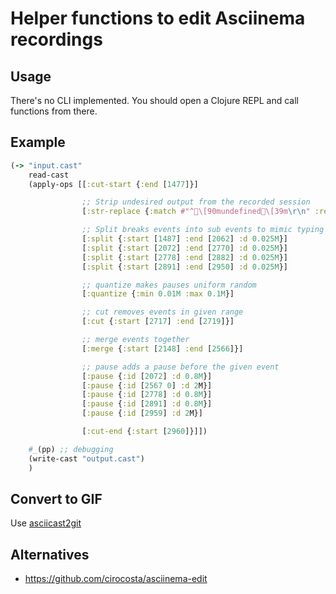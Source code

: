 # Helper functions to edit Asciinema recordings

## Usage

There's no CLI implemented. You should open a Clojure REPL and call functions from there.

## Example

``` clojure
(-> "input.cast"
    read-cast
    (apply-ops [[:cut-start {:end [1477]}]

                ;; Strip undesired output from the recorded session
                [:str-replace {:match #"^\[90mundefined\[39m\r\n" :replacement ""}]

                ;; Split breaks events into sub events to mimic typing
                [:split {:start [1487] :end [2062] :d 0.025M}]
                [:split {:start [2072] :end [2770] :d 0.025M}]
                [:split {:start [2778] :end [2882] :d 0.025M}]
                [:split {:start [2891] :end [2950] :d 0.025M}]

                ;; quantize makes pauses uniform random
                [:quantize {:min 0.01M :max 0.1M}]

                ;; cut removes events in given range
                [:cut {:start [2717] :end [2719]}]

                ;; merge events together
                [:merge {:start [2148] :end [2566]}]

                ;; pause adds a pause before the given event
                [:pause {:id [2072] :d 0.8M}]
                [:pause {:id [2567 0] :d 2M}]
                [:pause {:id [2778] :d 0.8M}]
                [:pause {:id [2891] :d 0.8M}]
                [:pause {:id [2959] :d 2M}]

                [:cut-end {:start [2960]}]])

    #_(pp) ;; debugging
    (write-cast "output.cast")
    )
```

## Convert to GIF

Use [asciicast2git](https://github.com/asciinema/asciicast2gif)

## Alternatives

* https://github.com/cirocosta/asciinema-edit
